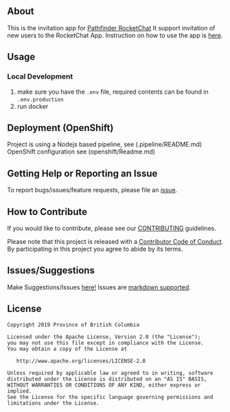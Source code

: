 ## About

This is the invitation app for [Pathfinder RocketChat](https://github.com/BCDevOps/platform-services/tree/master/apps/rocketchat)
It support invitation of new users to the RocketChat App. Instruction on how to use the app is [here](https://github.com/bcgov/reggie-web/blob/master/README-user-instructions.md).

## Usage

### Local Development

1. make sure you have the `.env` file, required contents can be found in `.env.production`
2. run docker

## Deployment (OpenShift)

Project is using a Nodejs based pipeline, see (.pipeline/README.md)
OpenShift configuration see (openshift/Readme.md)

## Getting Help or Reporting an Issue

To report bugs/issues/feature requests, please file an [issue](https://github.com/bcgov/reggie-web/issues/).

## How to Contribute

If you would like to contribute, please see our [CONTRIBUTING](CONTRIBUTING.md) guidelines.

Please note that this project is released with a [Contributor Code of Conduct](CODE_OF_CONDUCT.md). 
By participating in this project you agree to abide by its terms.

## Issues/Suggestions
Make Suggestions/Issues [here!](https://github.com/bcgov/reggie-web/issues/new)
Issues are [markdown supported](https://guides.github.com/features/mastering-markdown/).

## License

    Copyright 2019 Province of British Columbia

    Licensed under the Apache License, Version 2.0 (the "License");
    you may not use this file except in compliance with the License.
    You may obtain a copy of the License at

       http://www.apache.org/licenses/LICENSE-2.0

    Unless required by applicable law or agreed to in writing, software
    distributed under the License is distributed on an "AS IS" BASIS,
    WITHOUT WARRANTIES OR CONDITIONS OF ANY KIND, either express or implied.
    See the License for the specific language governing permissions and
    limitations under the License.
